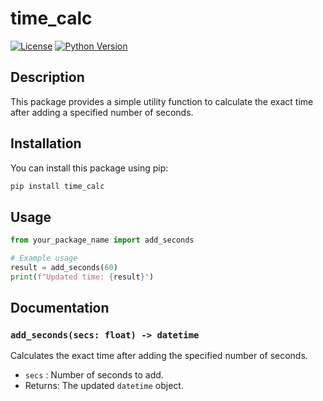# time_calc

[![License](https://img.shields.io/badge/license-MIT-blue.svg)](LICENSE)
[![Python Version](https://img.shields.io/badge/python-3.6%2B-blue)](https://www.python.org/downloads/)

## Description

This package provides a simple utility function to calculate the exact time after adding a specified number of seconds.

## Installation

You can install this package using pip:

```bash
pip install time_calc
```

## Usage

```python
from your_package_name import add_seconds

# Example usage
result = add_seconds(60)
print(f"Updated time: {result}")
```

## Documentation

### `add_seconds(secs: float) -> datetime`

Calculates the exact time after adding the specified number of seconds.

- `secs` : Number of seconds to add.
- Returns: The updated `datetime` object.

